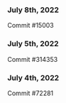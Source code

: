 ### July 8th, 2022

Commit #15003

### July 5th, 2022

Commit #314353


### July 4th, 2022

Commit #72281
